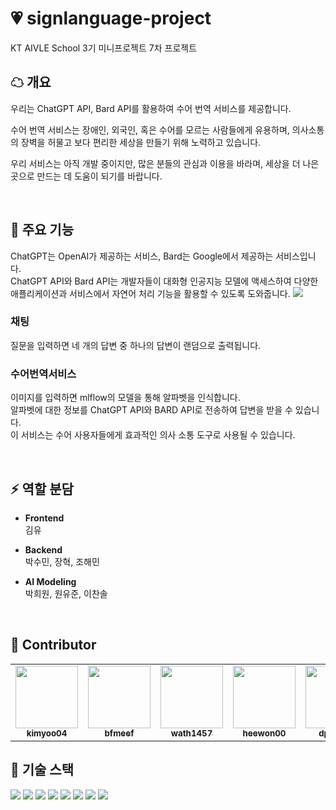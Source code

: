 # 💗 signlanguage-project
KT AIVLE School 3기 미니프로젝트 7차 프로젝트


## **☁ 개요**

우리는 ChatGPT API, Bard API를 활용하여 수어 번역 서비스를 제공합니다.

수어 번역 서비스는 장애인, 외국인, 혹은 수어를 모르는 사람들에게 유용하며,
의사소통의 장벽을 허물고 보다 편리한 세상을 만들기 위해 노력하고 있습니다.

우리 서비스는 아직 개발 중이지만, 많은 분들의 관심과 이용을 바라며,
세상을 더 나은 곳으로 만드는 데 도움이 되기를 바랍니다.

<br>

## **🌈 주요 기능**

ChatGPT는 OpenAI가 제공하는 서비스, Bard는 Google에서 제공하는 서비스입니다.<br>
ChatGPT API와 Bard API는 개발자들이 대화형 인공지능 모델에 액세스하여 다양한 애플리케이션과 서비스에서 자연어 처리 기능을 활용할 수 있도록 도와줍니다.
<img src="https://github.com/kimyoo04/signlanguage-project/assets/55778040/13101e09-e6e1-4283-9a26-eb03d74a6cd5">

### **채팅**
질문을 입력하면 네 개의 답변 중 하나의 답변이 랜덤으로 출력됩니다.

### **수어번역서비스**
이미지를 입력하면 mlflow의 모델을 통해 알파벳을 인식합니다.<br>
알파벳에 대한 정보를 ChatGPT API와 BARD API로 전송하여 답변을 받을 수 있습니다.<br>
이 서비스는 수어 사용자들에게 효과적인 의사 소통 도구로 사용될 수 있습니다.



<br>


## **⚡ 역할 분담**

- **Frontend**  
    김유

- **Backend**  
    박수민, 장혁, 조해민

- **AI Modeling**  
    박희원, 원유준, 이찬솔

<br>

## **🎵 Contributor**

<table>
  <tr>
    <td align="center"><a href="https://github.com/kimyoo04"><img src="https://avatars.githubusercontent.com/u/58503130?v=4" width="100px;"><br /><sub><b>kimyoo04</b></sub></td>
    <td align="center"><a href="https://github.com/bfmeef" width="125" height="170"><img src="https://avatars.githubusercontent.com/u/24477729?&v=4" width="100px;"><br /><sub><b>bfmeef</b></sub></td>
    <td align="center"><a href="https://github.com/wath1457"><img src="https://avatars.githubusercontent.com/u/93395614?v=4" width="100px;"><br /><sub><b>wath1457</b></sub></td>
    <td align="center"><a href="https://github.com/heewon00"><img src="https://avatars.githubusercontent.com/u/55778040?v=4" width="100px;"><br /><sub><b>heewon00</b></sub></td>
    <td align="center"><a href="https://github.com/dptcldpa"><img src="https://avatars.githubusercontent.com/u/116916268?v=4" width="100px;"><br /><sub><b>dptcldpa</b></sub></td>
    <td align="center"><a href="https://github.com/Yujun-Won"><img src="https://avatars.githubusercontent.com/u/124374862?v=4" width="100px;"><br /><sub><b>Yujun-Won</b></sub></td>
  </tr>
</table>


## **🎀 기술 스택**
<div>
  <img src="https://img.shields.io/badge/python-3776AB?style=for-the-badge&logo=python&logoColor=white"> 
  <img src="https://img.shields.io/badge/html5-E34F26?style=for-the-badge&logo=html5&logoColor=white"> 
  <img src="https://img.shields.io/badge/css-1572B6?style=for-the-badge&logo=css3&logoColor=white"> 
  <img src="https://img.shields.io/badge/javascript-F7DF1E?style=for-the-badge&logo=javascript&logoColor=black"> 
  <img src="https://img.shields.io/badge/git-F05032?style=for-the-badge&logo=git&logoColor=white">
  <img src="https://img.shields.io/badge/Django-092E20?style=for-the-badge&logo=git&logoColor=white">
  <img src="https://img.shields.io/badge/Docker-2496ED?style=for-the-badge&logo=git&logoColor=white">
  <img src="https://img.shields.io/badge/MLflow-0194E2?style=for-the-badge&logo=git&logoColor=white">
 </div>
